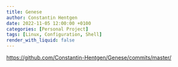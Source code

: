 ```yaml
---
title: Genese
author: Constantin Hentgen
date: 2022-11-05 12:00:00 +0100
categories: [Personal Project]
tags: [Linux, Configuration, Shell]
render_with_liquid: false
---
```


https://github.com/Constantin-Hentgen/Genese/commits/master/
